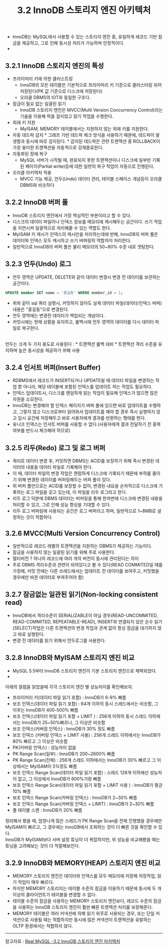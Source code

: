 ﻿---
layout: post
title: 3.2 InnoDB 스토리지 엔진 아키텍처
categories: [database]
tags: [database, mysql]
description: MySQL 스토리지 엔진 중 가장 많이 사용되는 InnoDB 스토리지 엔진
fullview: false
comments: true
---

* InnoDB는 MySQL에서 사용할 수 있는 스토리지 엔진 중, 유일하게 레코드 기반 잠금을 제공하고, 그로 인해 동시성 처리가 가능하며 안정적이다.
*

## 3.2.1 InnoDB 스토리지 엔진의 특성
* 프라이머리 키에 의한 클러스트링
	* InnoDB의 모든 테이블은 기본적으로 프라이머리 키 기준으로 클러스터링 되어 저장된다(PK 값 기준으로 디스크에 저장된다)
	* 오라클 DBMS의 IOT와 동일한 구조다.
* 잠금이 필요 없는 일괄된 읽기
	* InnoDB 스토리지 엔진은 MVCC(Multi Version Concurrency Control)라는 기술을 이용해 락을 걸지않고 읽기 작업을 수행한다.
* 외래 키 지원
	* MyISAM, MEMORY 테이블에서는 지원하지 않는 외래 키를 지원한다.
* 자동 데드락 감지
		* 그래프 기반 데드락 체크 방식을 사용하기 때문에, 데드락이 발생함과 동시에 바로 감지된다.
		* 감지된 데드락은 관련 트랜잭션 중 ROLLBACK이 가장 용이한 트랜잭션을 자동적으로 강제종료한다.
* 자동화된 장애 복구
	* MySQL 서버가 시작될 때, 완료되지 못한 트랜잭션이나 디스크에 일부만 기록된 페이지(Partial write)등에 대한 일련의 복구 작업이 자동으로 진행된다.
* 오라클 아키텍처 적용
	* MVCC 기능 제공, 언두(Undo) 데이터 관리, 테이블 스페이스 개념등이 오라클 DBMS와 비슷하다


## 3.2.2 InnoDB 버퍼 풀
* InnoDB 스토리지 엔진에서 가장 핵심적인 부분이라고 할 수 있다.
* 디스크의 데이터 파일이나 인덱스 정보를 메모리에 캐시해두는 공간이다. 쓰기 작업을 지연시켜 일괄적으로 처리해줄 수 있는 역할도 한다.
* MyISAM 키 캐시가 인덱스의 캐시만을 처리하는데에 반해, InnoDB의 버퍼 풀은 데이터와 인덱스 모두 캐시하고 쓰기 버퍼링의 역할까지 처리한다.
* 일반적으로 InnoDB의 버퍼 풀은 물리 메모리의 50~80% 수준 내로 셋팅한다.

## 3.2.3 언두(Undo) 로그
* 언두 영역은 UPDATE, DELETE와 같이 데이터 변경시 변경 전 데이터를 보관하는 공간이다.

```sql
UPDATE member SET name = '홍길동' WHERE member_id = 1;
```

* 위와 같이 sql 쿼리 실행시, 커밋하지 않아도 실제 데이터 파일(데이터/인덱스 버퍼) 내용은 "홍길동"으로 변경된다.
* 언두 영역에는 변경전 데이터가 백업되는 개념이다.
* 커밋시에는 현재 상황을 유지하고, 롤백시에 언두 영역의 데이터를 다시 데이터 파일로 복구한다.

<br/>
언두는 크게 두 가지 용도로 사용된다 : 
* 트랜잭션 롤백 대비
* 트랜잭션 격리 수준을 유지하며 높은 동시성을 제공하기 위해 사용

## 3.2.4 인서트 버퍼(Insert Buffer)
* RDBMS에서 레코드가 INSERT되거나 UPDATE될 때 데이터 파일을 변경하는 작업 뿐 아니라, 해당 테이블에 포함된 인덱스를 업데이트 하는 작업도 필요하다.
* 인덱스 업데이트시, 디스크를 랜덤하게 읽는 작업이 필요해 인덱스가 많으면 많은 자원을 소모한다.
* InnoDB는 변경해야 할 인덱스 페이지가 버퍼 풀에 있으면 바로 업데이트를 수행하고, 그렇지 않고 디스크로부터 읽어와서 업데이트를 해야 할 경우 즉시 실행하지 않고 임시 공간에 저장해두고 바로 사용자에게 결과를 반환하는 형태를 띈다.
* 유니크 인덱스는 인서트 버퍼를 사용할 수 없다.(사용자에게 결과 전달하기 전 중복 여부를 반드시 체크해야 하므로)

## 3.2.5 리두(Redo) 로그 및 로그 버퍼
* 쿼리로 데이터 변경 후, 커밋하면 DBMS는 ACID를 보장하기 위해 즉시 변경된 데이터의 내용을 데이터 파일로 기록해야 한다.
* 이 때, 데이터 파일의 변경 작업은 랜럼하게 디스크에 기록되기 때문에 부하를 줄이기 위해 변경된 데이터를 버퍼링해두는 버퍼 풀이 있다.
* 위 버퍼 풀만으로는 ACID를 보장할 수 없어, 변경된 내요을 순차적으로 디스크에 기록하는 로그 파일을 갖고 있는데, 이 파일을 리두 로그라고 한다.
* 리두 로그 덕분에 DBMS 데이터는 버퍼링을 통해 한꺼번에 디스크에 변경된 내용을 처리할 수 있고, 그로 인해 성능 향상을 기대할 수 있다.
* 리두 로그 버퍼링에 사용되는 공간은 로그 버퍼라고 하며, 일반적으로 1~8MB로 설정하는 것이 적합하다.

## 3.2.6 MVCC(Multi Version Concurrency Control) 
* 일반적으로 레코드 레벨의 트랜잭션을 지원하는 DBMS가 제공하는 기능이다.
* 잠금을 사용하지 않는 일괄된 읽기를 위해 주로 사용한다.
* 멀티버전 ? 하나의 레코드에 여러 개의 버전이 동시에 관리된다는 의미
* 주로 DBMS 격리수준과 관련이 되어있다고 볼 수 있다(READ COMMITED일 때를 가정해, 커밋 전에는 다른 쓰레드에서는 업데이트 전 데이터를 보여주고, 커밋했을 경우에만 바뀐 데이터로 부여주어야 함)

## 3.2.7 잠금없는 일관된 읽기(Non-locking consistent read)
* InnoDB에서 격리수준이 SERIALIZABLE이 아닐 경우(READ-UNCOMMITED, READ-COMMITED, REPEATABLE-READ), INSERT와 연결되지 않은 순수 읽기(SELECT)작업은 다른 트랜잭션의 변경 작업과 관계 없이 항상 잠금을 대기하지 않고 바로 실행된다.
* 변경 전 데이터를 읽기 위해서 언두로그를 사용한다.

## 3.2.8 InnoDB와 MyISAM 스토리지 엔진 비교 
* MySQL 5.5부터 InnoDB 스토리지 엔진이 기본 스토리지 엔진으로 채택되었다.
* 
아래의 컬럼을 읽었을때 각각 스토리지 엔진 별 성능차이를 확인해보자.
* 프라이머리 키(데이터 파일 읽기 포함) : InnoDB가 6-9% 빠름
* 보조 인덱스(데이터 파일 읽기 포함) : 64개 이하의 동시 스레드에서는 비슷함, 그 이후는 InnoDB가 400-500% 빠름
* 보조 인덱스(데이터 파일 읽기 포함 + LIMIT ) : 256개 이하의 동시 스레드 이하에서는 InnoDB가 25~50%빠르나, 그 이상은 비슷함
* 보조 인덱스(커버링 인덱스) : InnoDB가 30% 정도 빠름
* 보조 인덱스 (커버링 인덱스 + LIMIT 사용) : 256개 스레드 이하에서는 InnoDB가 80% 빠르고 그 이상은 비슷함
* PK(커버링 인덱스) : 성능차이 없음
* PK Range Scan(일부) : InnoDB가 200~2600% 빠름
* PK Range Scan(전체) : 256개 스레드 이하에서는 InnoDB가 30% 빠르고 그 이상에서는 MyISAM이 5%정도 빠름
* 보조 인덱스 Range Scan(데이터 파일 읽기 포함) : 스레드 128개 이하에선 성능차이 없고, 그 이상에서 InnoDB가 600%가량 빠름
* 보조 인덱스 Range Scan(데이터 파일 읽기 포함 + LIMIT 사용 ) : InnoDB가 평균 10% 빠름
* 보조 인덱스 Range Scan(커버링 인덱스) : InnoDB가 2~30% 빠름
* 보조 인덱스 Range Scan(커버링 인덱스 + LIMIT) :  InnoDB가 2~30% 빠름
* 풀 테이블 스캔 : InnoDB가 20% 빠름

정리해서 봤을 때, 엄청나게 많은 스레드가 PK Range Scan을 전체 진행했을 경우에만 MyISAM이 빠르고, 그 경우에는 InnoDB에서 조회하는 것이 더 빠른 것을 확인할 수 있다.  
InnoDB가 MyISAM보다 서버 설정 튜닝이 더 복잡하지만, 위 성능을 비교해봤을 때는 튜닝을 고려해보는 것이 더 적절해보인다.

## 3.2.9 InnoDB와 MEMORY(HEAP) 스토리지 엔진 비교
* MEMORY 스토리지 엔진은 데이터와 인덱스를 모두 메모리에 저장해 저장작업, 읽기 작업이 매우 빠르다.
* 하지만 MEMORY 스토리지는 테이블 수준의 잠금을 이용하기 때문에 동시에 두 개 이상의 클라이언트가 테이블을 변경할 수 없다.
* 테이블 수준의 잠금을 사용하는 MEMORY 스토리지 엔진보다, 레코드 수준의 잠금을 사용하는 InnoDB 스토리지 엔진이 훨씬 빠른 트랜잭션 처리를 보장해준다.
* MEMORY 테이블은 여러 커낵션에 의해 읽기 위주로 사용되는 경우, 또는 단일 커넥션으로 사용될 때는 적합하지만 동시에 많은 커넥션이 트랜잭션을 유발하는 OLTP 환경에서는 적합하지 않다.


***
참고자료 : 
[Real MySQL -3.2 InnoDB 스토리지 엔진 아키텍처](http://www.yes24.com/Product/Goods/6960931)
